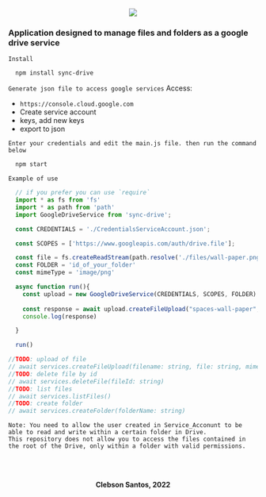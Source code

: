 <h1 align=center>
<img src="https://fontmeme.com/permalink/220529/f15732c0844ec3409990f86fe3568ba8.png"/>
</h1>

### **Application designed to manage files and folders as a google drive service**

`Install`
```bash
  npm install sync-drive
```
`Generate json file to access google services`
Access: 
  - `https://console.cloud.google.com`
  - Create service account
  - keys, add new keys
  - export to json


`Enter your credentials and edit the main.js file. then run the command below`
```bash
  npm start   
```

`Example of use`
```javascript
  // if you prefer you can use `require`
  import * as fs from 'fs'
  import * as path from 'path'
  import GoogleDriveService from 'sync-drive';

  const CREDENTIALS = './CredentialsServiceAccount.json';

  const SCOPES = ['https://www.googleapis.com/auth/drive.file'];

  const file = fs.createReadStream(path.resolve('./files/wall-paper.png'))
  const FOLDER = 'id_of_your_folder'
  const mimeType = 'image/png'

  async function run(){
    const upload = new GoogleDriveService(CREDENTIALS, SCOPES, FOLDER)
    
    const response = await upload.createFileUpload("spaces-wall-paper", file, mimeType)
    console.log(response)

  }

  run()

//TODO: upload of file
// await services.createFileUpload(filename: string, file: string, mimeType: string, folderId: string)
//TODO: delete file by id
// await services.deleteFile(fileId: string)
//TODO: list files
// await services.listFiles()
//TODO: create folder
// await services.createFolder(folderName: string)
```

```
Note: You need to allow the user created in Service_Acconunt to be able to read and write within a certain folder in Drive. 
This repository does not allow you to access the files contained in the root of the Drive, only within a folder with valid permissions.
```
<br/>
<br/>
<p align=center><b>Clebson Santos, 2022</b></p>